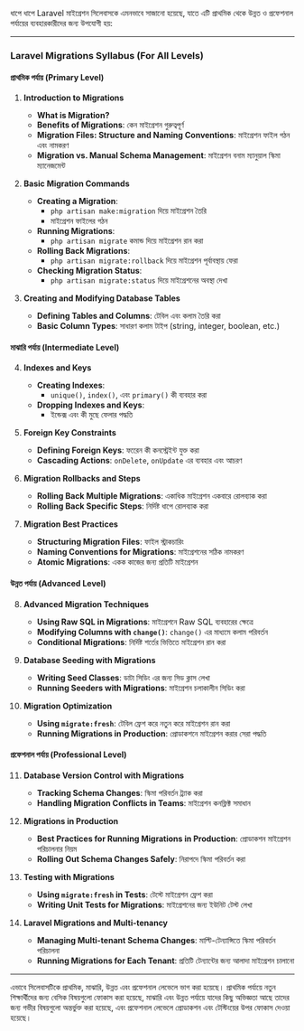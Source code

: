 ধাপে ধাপে Laravel মাইগ্রেশন সিলেবাসকে এমনভাবে সাজানো হয়েছে, যাতে এটি প্রাথমিক থেকে উন্নত ও প্রফেশনাল পর্যায়ের ব্যবহারকারীদের জন্য উপযোগী হয়:

---

### **Laravel Migrations Syllabus (For All Levels)**

#### **প্রাথমিক পর্যায় (Primary Level)**

1. **Introduction to Migrations**
   - **What is Migration?**
   - **Benefits of Migrations**: কেন মাইগ্রেশন গুরুত্বপূর্ণ
   - **Migration Files: Structure and Naming Conventions**: মাইগ্রেশন ফাইল গঠন এবং নামকরণ
   - **Migration vs. Manual Schema Management**: মাইগ্রেশন বনাম ম্যানুয়াল স্কিমা ম্যানেজমেন্ট

2. **Basic Migration Commands**
   - **Creating a Migration**: 
       - `php artisan make:migration` দিয়ে মাইগ্রেশন তৈরি
       - মাইগ্রেশন ফাইলের গঠন
   - **Running Migrations**: 
       - `php artisan migrate` কমান্ড দিয়ে মাইগ্রেশন রান করা
   - **Rolling Back Migrations**: 
       - `php artisan migrate:rollback` দিয়ে মাইগ্রেশন পূর্বাবস্থায় ফেরা
   - **Checking Migration Status**: 
       - `php artisan migrate:status` দিয়ে মাইগ্রেশনের অবস্থা দেখা

3. **Creating and Modifying Database Tables**
   - **Defining Tables and Columns**: টেবিল এবং কলাম তৈরি করা
   - **Basic Column Types**: সাধারণ কলাম টাইপ (string, integer, boolean, etc.)

#### **মাঝারি পর্যায় (Intermediate Level)**

4. **Indexes and Keys**
   - **Creating Indexes**: 
       - `unique()`, `index()`, এবং `primary()` কী ব্যবহার করা
   - **Dropping Indexes and Keys**: 
       - ইন্ডেক্স এবং কী মুছে ফেলার পদ্ধতি

5. **Foreign Key Constraints**
   - **Defining Foreign Keys**: ফরেেন কী কনস্ট্রেইন্ট যুক্ত করা
   - **Cascading Actions**: `onDelete`, `onUpdate` এর ব্যবহার এবং আচরণ

6. **Migration Rollbacks and Steps**
   - **Rolling Back Multiple Migrations**: একাধিক মাইগ্রেশন একবারে রোলব্যাক করা
   - **Rolling Back Specific Steps**: নির্দিষ্ট ধাপে রোলব্যাক করা

7. **Migration Best Practices**
   - **Structuring Migration Files**: ফাইল স্ট্রাকচারিং
   - **Naming Conventions for Migrations**: মাইগ্রেশনের সঠিক নামকরণ
   - **Atomic Migrations**: একক কাজের জন্য প্রতিটি মাইগ্রেশন

#### **উন্নত পর্যায় (Advanced Level)**

8. **Advanced Migration Techniques**
   - **Using Raw SQL in Migrations**: মাইগ্রেশনে Raw SQL ব্যবহারের ক্ষেত্রে
   - **Modifying Columns with `change()`**: `change()` এর মাধ্যমে কলাম পরিবর্তন
   - **Conditional Migrations**: নির্দিষ্ট শর্তের ভিত্তিতে মাইগ্রেশন রান করা

9. **Database Seeding with Migrations**
   - **Writing Seed Classes**: ডাটা সিডিং এর জন্য সিড ক্লাস লেখা
   - **Running Seeders with Migrations**: মাইগ্রেশন চলাকালীন সিডিং করা

10. **Migration Optimization**
    - **Using `migrate:fresh`**: টেবিল ফ্রেশ করে নতুন করে মাইগ্রেশন রান করা
    - **Running Migrations in Production**: প্রোডাকশনে মাইগ্রেশন করার সেরা পদ্ধতি

#### **প্রফেশনাল পর্যায় (Professional Level)**

11. **Database Version Control with Migrations**
    - **Tracking Schema Changes**: স্কিমা পরিবর্তন ট্র্যাক করা
    - **Handling Migration Conflicts in Teams**: মাইগ্রেশন কনফ্লিক্ট সমাধান

12. **Migrations in Production**
    - **Best Practices for Running Migrations in Production**: প্রোডাকশন মাইগ্রেশন পরিচালনার নিয়ম
    - **Rolling Out Schema Changes Safely**: নিরাপদে স্কিমা পরিবর্তন করা

13. **Testing with Migrations**
    - **Using `migrate:fresh` in Tests**: টেস্টে মাইগ্রেশন ফ্রেশ করা
    - **Writing Unit Tests for Migrations**: মাইগ্রেশনের জন্য ইউনিট টেস্ট লেখা

14. **Laravel Migrations and Multi-tenancy**
    - **Managing Multi-tenant Schema Changes**: মাল্টি-টেন্যান্সিতে স্কিমা পরিবর্তন পরিচালনা
    - **Running Migrations for Each Tenant**: প্রতিটি টেন্যান্টের জন্য আলাদা মাইগ্রেশন চালানো

---

এভাবে সিলেবাসটিকে প্রাথমিক, মাঝারি, উন্নত এবং প্রফেশনাল লেভেলে ভাগ করা হয়েছে। প্রাথমিক পর্যায়ে নতুন শিক্ষার্থীদের জন্য বেসিক বিষয়গুলো ফোকাস করা হয়েছে, মাঝারি এবং উন্নত পর্যায়ে যাদের কিছু অভিজ্ঞতা আছে তাদের জন্য গভীর বিষয়গুলো অন্তর্ভুক্ত করা হয়েছে, এবং প্রফেশনাল লেভেলে প্রোডাকশন এবং টেস্টিংয়ের উপর ফোকাস দেওয়া হয়েছে।
